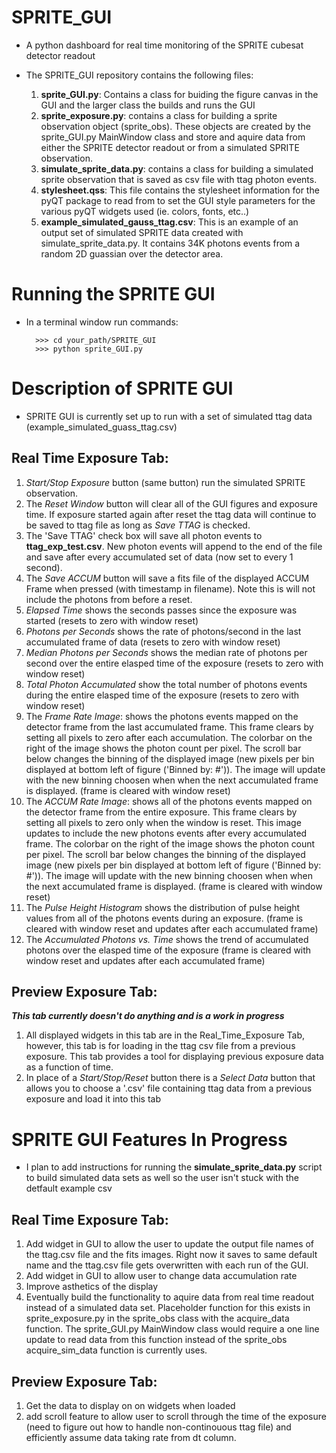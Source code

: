 # SPRITE_GUI 

- A python dashboard for real time monitoring of the SPRITE cubesat detector readout

- The SPRITE_GUI repository contains the following files:
	1. **sprite_GUI.py**: Contains a class for buiding the figure canvas in the GUI and the larger class the builds and runs the GUI 
	2. **sprite_exposure.py**: contains a class for building a sprite observation object (sprite_obs). These objects are created by the sprite_GUI.py MainWindow class and store and aquire data from either the SPRITE detector readout or from a simulated SPRITE observation. 
	3. **simulate_sprite_data.py**: contains a class for building a simulated sprite observation that is saved as csv file with ttag photon events. 
	4. **stylesheet.qss**: This file contains the stylesheet information for the pyQT package to read from to set the GUI style parameters for the various pyQT widgets used (ie. colors, fonts, etc..)
	5. **example_simulated_gauss_ttag.csv**: This is an example of an output set of simulated SPRITE data created with simulate_sprite_data.py. It contains 34K photons events from a random 2D guassian over the detector area. 


# Running the SPRITE GUI

- In a terminal window run commands:

		>>> cd your_path/SPRITE_GUI 
		>>> python sprite_GUI.py


# Description of SPRITE GUI

- SPRITE GUI is currently set up to run with a set of simulated ttag data (example_simulated_guass_ttag.csv)


## Real Time Exposure Tab:

1. *Start/Stop Exposure* button (same button) run the simulated SPRITE observation. 
2. The *Reset Window* button will clear all of the GUI figures and exposure time. If exposure started again after reset the ttag data will continue to be saved to ttag file as long as *Save TTAG* is checked. 
3. The 'Save TTAG' check box will save all photon events to **ttag_exp_test.csv**. New photon events will append to the end of the file and save after every accumulated set of data (now set to every 1 second). 
4. The *Save ACCUM* button will save a fits file of the displayed ACCUM Frame when pressed (with timestamp in filename). Note this is will not include the photons from before a reset. 
5. *Elapsed Time* shows the seconds passes since the exposure was started (resets to zero with window reset)
6. *Photons per Seconds* shows the rate of photons/second in the last accumulated frame of data (resets to zero with window reset)
7. *Median Photons per Seconds* shows the median rate of photons per second over the entire elasped time of the exposure (resets to zero with window reset)
8. *Total Photon Accumulated* show the total number of photons events during the entire elasped time of the exposure (resets to zero with window reset)
9. The *Frame Rate Image*: shows the photons events mapped on the detector frame from the last accumulated frame. This frame clears by setting all pixels to zero after each accumulation. The colorbar on the right of the image shows the photon count per pixel. The scroll bar below changes the binning of the displayed image (new pixels per bin displayed at bottom left of figure ('Binned by: #')). The image will update with the new binning choosen when when the next accumulated frame is displayed. (frame is cleared with window reset)
10. The *ACCUM Rate Image*: shows all of the photons events mapped on the detector frame from the entire exposure. This frame clears by setting all pixels to zero only when the window is reset. This image updates to include the new photons events after every accumulated frame. The colorbar on the right of the image shows the photon count per pixel. The scroll bar below changes the binning of the displayed image (new pixels per bin displayed at bottom left of figure ('Binned by: #')). The image will update with the new binning choosen when when the next accumulated frame is displayed. (frame is cleared with window reset)
11. The *Pulse Height Histogram* shows the distribution of pulse height values from all of the photons events during an exposure. (frame is cleared with window reset and updates after each accumulated frame)
11. The *Accumulated Photons vs. Time* shows the trend of accumulated photons over the elasped time of the exposure (frame is cleared with window reset and updates after each accumulated frame)


## Preview Exposure Tab:

***This tab currently doesn't do anything and is a work in progress***
1. All displayed widgets in this tab are in the Real_Time_Exposure Tab, however, this tab is for loading in the ttag csv file from a previous exposure. This tab provides a tool for displaying previous exposure data as a function of time. 
2. In place of a *Start/Stop/Reset* button there is a *Select Data* button that allows you to choose a '.csv' file containing ttag data from a previous exposure and load it into this tab


# SPRITE GUI Features In Progress

- I plan to add instructions for running the **simulate_sprite_data.py** script to build simulated data sets as well so the user isn't stuck with the detfault example csv 

## Real Time Exposure Tab:

1. Add widget in GUI to allow the user to update the output file names of the ttag.csv file and the fits images. Right now it saves to same default name and the ttag.csv file gets overwritten with each run of the GUI. 
2. Add widget in GUI to allow user to change data accumulation rate 
3. Improve asthetics of the display
4. Eventually build the functionality to aquire data from real time readout instead of a simulated data set. Placeholder function for this exists in sprite_exposure.py in the sprite_obs class with the acquire_data function. The sprite_GUI.py MainWindow class would require a one line update to read data from this function instead of the sprite_obs acquire_sim_data function is currently uses. 


## Preview Exposure Tab:

1. Get the data to display on on widgets when loaded
2. add scroll feature to allow user to scroll through the time of the exposure (need to figure out how to handle non-continouous ttag file) and efficiently assume data taking rate from dt column. 
